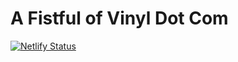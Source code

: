 # A Fistful of Vinyl Dot Com

[![Netlify Status](https://api.netlify.com/api/v1/badges/15ba79fa-752a-4cb1-947f-05a20fbb1873/deploy-status)](https://app.netlify.com/sites/afistfulofvinyl/deploys)

